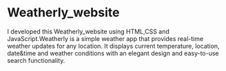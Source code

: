 # Weatherly_website
I developed this Weatherly_website using HTML,CSS and JavaScript.Weatherly is a simple weather app that provides real-time weather updates for any location. It displays current temperature, location, date&amp;time and weather conditions with an elegant design and easy-to-use search functionality.

